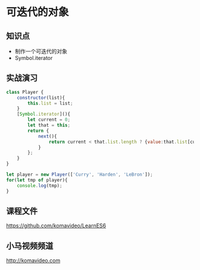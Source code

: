 可迭代的对象
===========

## 知识点

* 制作一个可迭代的对象
* Symbol.iterator

## 实战演习

~~~js
class Player {
	constructor(list){
		this.list = list;
	}
	[Symbol.iterator](){
		let current = 0;
		let that = this;
		return {
			next(){
				return current < that.list.length ? {value:that.list[current++], done:false} : {done:true};
			}
		};
	}
}

let player = new Player(['Curry', 'Harden', 'LeBron']);
for(let tmp of player){
	console.log(tmp);
}
~~~

## 课程文件

https://github.com/komavideo/LearnES6

## 小马视频频道

http://komavideo.com
